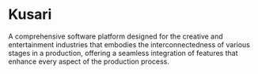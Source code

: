 # Kusari

A comprehensive software platform designed for the creative and entertainment industries that embodies the interconnectedness of various stages in a production, offering a seamless integration of features that enhance every aspect of the production process.